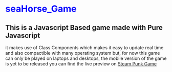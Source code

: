 # <h1 style="color:blue;">seaHorse_Game</h1>
<h2>This is a Javascript Based game made with Pure Javascript</h2>
it makes use of Class Components which makes it easy to update real time and also compactible with many operating system
but, for now this game can only be played on laptops and desktops, the mobile version of the game is yet to be released
you can find the live preview on <a href="https://steam-punk.netlify.app">Steam Punk Game</a>
